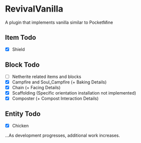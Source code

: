 # RevivalVanilla
A plugin that implements vanilla similar to PocketMine

## Item Todo

* [x] Shield

## Block Todo

* [ ] Netherite related items and blocks
* [x] Campfire and Soul_Campfire (+ Baking Details)
* [x] Chain (+ Facing Details)
* [x] Scaffolding (Specific orientation installation not implemented)
* [x] Composter (+ Compost Interaction Details)

## Entity Todo

* [x] Chicken

...As development progresses, additional work increases.
